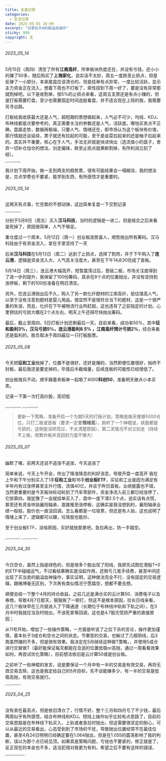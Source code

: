 ```yaml
---
title: 复盘记录
categories:
  - 生活记录
date: 2025-05-01 16:09
excerpt: "记录在大A的脑溢血操作"
sticky: 999
copyright: 无
---
```


###### 2025_05_14

5月15日（周四）清空了所有**江南高纤**，所幸板块热度还在，并没有亏钱，还小小的赚了50多，随后购买了**上海家化**，说实话不太妙，周五一度跌至止损点，但是反弹了一小部分，本来尾盘应该清仓的，但是挂单有点异常，一度比较活跃，显示主力资金正在流入，想着下周也不打板了，索性捏到下周一好了，要是没有异常那就割掉吧。以下是收割单，按5%的止损点来看，这周五支票还是有点小赚的，但是打板需要盯盘，至少也需要固定时间选股看盘，并不适合现在上班的我，我需要另寻出路。

打板给我收获最大还是人气，超短期的票想做起来，人气必不可少，均线、KDJ、布林线都是次要参考的，真正需要关注的参数还是人气，活跃度。哪怕买卖点不正确，盘面走势，数据再极端，只要人气、情绪还在，即市场认为这个板块有价值，那行情就还会延续，票子就还有拉起的可能，至于是韭菜拉起来的还是柚子拉起来的，其实并不重要，核心在于人气，手法无非就是快进快出（选流值小的盘子，舍弃一切补仓加仓的想法，剑走偏锋，跌至止损点就果断割掉，有所利润立刻了结）。

<img src="/img/MoneyManagement/image-20250516221742656.webp" alt="image-20250516221742656" style="zoom:25%;" />

我计划下周开始，做一支到两支的趋势票，很有可能结果会一塌糊涂，我的想法是，交点学费也不要紧，能学到东西，有所感悟才是重要的。

###### 2025_05_14

这两天有点事，忙完累的不想动弹，这边简单复盘一下交割记录

<img src="/img/MoneyManagement/image-20250514220814453.webp" alt="image-20250514220814453" style="zoom:25%;" />

分别于5月9日（周五）买入**汉马科技**，当时的逻辑是一进二，但是结合之后来看是死掉了，原因很简单，人气不够足。

重仓度过一个周末，5月12日（周一）创业板涨势喜人，顺势抛出所有筹码。汉马科技由于有资金流入，拿在手里坚持了一天

后来**汉马科技**在5月13日（周二）达到了止损点，选择了割肉，并于下午购入了**连云港**，逻辑是资金流入大，人气高关注度大，甚至在下午14点30完成了首板。

 5月14日（周三），连云港大幅高开，短暂震荡过后，晋级二板，市场关注度得到了进一步的提升，我保留了100份筹码，其余在8个点的位置抛出，并没有坚持到涨停板，剩下的100份准备在明日清空。

另外，在连云港抛出后不久，购入了另一款化纤题材的江南高纤，低估值高人气，以至于没有注意到题材是婴儿用品，很显然不是很符合当下的题材，这是一个很严重的失误，而且，化纤在下午被物流行业所赶超，这也违背了之前指定的计划。心里预估的亏损大概在2个点左右，明天上午还得尽快抛出筹码。

最后，截止至周四，5日打板计划还剩最后一天，目前来看，成功率50%，其中**征和盈利3%，汉马亏损5%，连云港盈利8.5%  ，江南高纤预计亏损2%**，综合来看还是盈利的，胜负取决于周四最后一只打板股票。                                                          
###### 2025_05_08

今天把**征和工业**抛掉了，位置不是很好，还好是赚的，当然即便位置很好，始终不封板，最后我还是要走掉的，毕竟后半截缩量，后续连板的可能性已经很低了。

创业板按兵不动，顺手跟着夹板单一起吸了4000**科创50**，准备明天做点小本买卖。

记录一下第一次打高价股，高切低

<img src="/img/MoneyManagement/image-20250508213539996.webp" alt="image-20250508213539996" style="zoom: 25%;" />

<img src="/img/MoneyManagement/image-20250508213557992.webp" alt="image-20250508213557992" style="zoom:25%;" />

> 更新一下策略，准备开启一个为期5天的打板计划，策略是每天推够5000仓位，只打二板或首板（要求一定要**情绪高**），刚听了一个神棍说，妖股都是亏损的，这倒是没研究过，不太清楚原因），第二天情况不对立刻走（持续不上板，频繁炸板并且回封力度不够大）

###### 2025_05_07

幽默了嗷，前两天还说不追涨不追涨，今天追涨了

简单来说，今天上午开会，传出了降准降息的利好消息，导致开盘一度高开
		我在上午和下午分别买入了1手**征和工业**和16手**创业板ETF**，买征和工业是因为满足有半年内有过涨停甚至主升行情，流值40亿，并且于昨日首板，业绩披露也不错，当然更重要的是今天板块轮动轮到了汽车零部件，资金净流入前三都已经涨停了，它排第四，我犹豫了一会就挂单买入了，盘中一度下滑2.5个点，说实话有点慌，甚至还有资金哄抬襄阳轴承，直接推至涨停板，这确实是我没想到的，襄阳轴承业绩一般般，股价也一直没回调，怎么看都是一垃圾票，但还是有人抬，这也说明了情绪上来了，逻辑都可以蹭，垃圾股也能炒。

至于创业板ETF，没啥原因，买好就放那里吧，急拉再出，防一手踏空。

<img src="/img/MoneyManagement/image-20250507215921427.webp" alt="image-20250507215921427" style="zoom: 25%;" />

<img src="/img/MoneyManagement/image-20250507220130274.webp" alt="image-20250507220130274" style="zoom:25%;" />

###### 2025_04_30

今日空仓，虽然上指是绿色的，但是很多个股出现了阳线，我原先试图在港股T+0的ETF中碰碰运气，不过看结果确实是没起作用，还倒亏几笔手续费，甚至中间还出现了买当卖的脑溢血神操作，事实证明，这种做法完全不行，没有固定的交易逻辑，跟赌博毫无区别，下次再有类似情况宁愿踏空，想都不要去想。

顺便总结一下整个4月的持仓收益，之前几近是满仓买的云计算50、消费电子以及券商，导致4月7日那天，狠狠挨了一顿打，但这不是根本原因，拉长日线来看，这几个板块早在三月就进入了下降通道（长期位于布林线中轨和下轨之间），在3月中时我就应当及时抛出，不该死拿等回调，这也是4.7股灾受损严重的直接原因；

从11号开始，增加了一些操作策略，一方面是听说了之后下杀的言论，操作更加谨慎，基本处于3成仓和空仓之间的状态，节奏型的交易，也躲过了几根阴线，后3周虽然赚的不多，但是很有效果。我决定在5月继续这种做T策略，，并使用5成仓进行交替做T（最好能保证每天都能在合适的位置低吸or高抛，通过一周看看效果如何，再尝试优化策略），目前想法依旧是云计算50或是创业板。

之前听了一些神棍的发言，说是要保证一个月中有一半的交易是有效交易，再将无效交易去除，这也是我定给自己的5月目标，先不谈能赚多少，有一半的交易是低吸高抛，有效交易就行。

<img src="/img/MoneyManagement/image-20250501154805735.webp" alt="image-20250501154805735" style="zoom:25%;" />

###### 2025_04_25

没有卖在最高点，但是依旧清仓了，行情不好，整个三月和四月亏了不少钱，最后两周似乎有所感悟，结合布林线和KDJ，短线上操作似乎比较有点思路了，目前的交易思路是在布林线下轨买入，上轨或者急拉时抛出，但这需要很坚定的耐心，可以从最近的交易看出，心态受到到了市场的干扰，导致抛出位置经常不在最佳位置，甚至4月24日明明已经确定要在1.064抛出，但是在1.055的震荡影响了我的判断，误以为那个点已经见顶。如果真是策略问题，亏钱也不要紧的，修正就是了，反正现在的本金也不多，适当犯错对我更为有利，希望之后不要有这样的错误，

<img src="/img/MoneyManagement/2024d549e422481e16cb12a126f1fe1.webp" alt="2024d549e422481e16cb12a126f1fe1" style="zoom:25%;" />